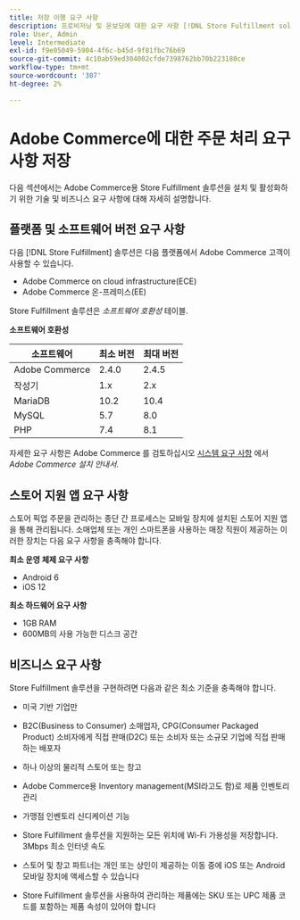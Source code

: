 ```yaml
---
title: 저장 이행 요구 사항
description: 프로비저닝 및 온보딩에 대한 요구 사항 [!DNL Store Fulfillment solution].
role: User, Admin
level: Intermediate
exl-id: f9e05049-5904-4f6c-b45d-9f81fbc76b69
source-git-commit: 4c10ab59ed304002cfde7398762bb70b223180ce
workflow-type: tm+mt
source-wordcount: '307'
ht-degree: 2%

---
```


# Adobe Commerce에 대한 주문 처리 요구 사항 저장

다음 섹션에서는 Adobe Commerce용 Store Fulfillment 솔루션을 설치 및 활성화하기 위한 기술 및 비즈니스 요구 사항에 대해 자세히 설명합니다.

## 플랫폼 및 소프트웨어 버전 요구 사항

다음 [!DNL Store Fulfillment] 솔루션은 다음 플랫폼에서 Adobe Commerce 고객이 사용할 수 있습니다.

- Adobe Commerce on cloud infrastructure(ECE)
- Adobe Commerce 온-프레미스(EE)

Store Fulfillment 솔루션은 *소프트웨어 호환성* 테이블.

**소프트웨어 호환성**

| **소프트웨어** | **최소 버전** | **최대 버전** |
|----------------|---------------------|---------------------|
| Adobe Commerce | 2.4.0 | 2.4.5 |
| 작성기 | 1.x | 2.x |
| MariaDB | 10.2 | 10.4 |
| MySQL | 5.7 | 8.0 |
| PHP | 7.4 | 8.1 |

자세한 요구 사항은 Adobe Commerce 를 검토하십시오 [시스템 요구 사항](https://experienceleague.adobe.com/docs/commerce-operations/installation-guide/system-requirements.html) 에서 *Adobe Commerce 설치 안내서*.

## 스토어 지원 앱 요구 사항

스토어 픽업 주문을 관리하는 종단 간 프로세스는 모바일 장치에 설치된 스토어 지원 앱을 통해 관리됩니다. 소매업체 또는 개인 스마트폰을 사용하는 매장 직원이 제공하는 이러한 장치는 다음 요구 사항을 충족해야 합니다.

**최소 운영 체제 요구 사항**

- Android 6
- iOS 12

**최소 하드웨어 요구 사항**

- 1GB RAM
- 600MB의 사용 가능한 디스크 공간

## 비즈니스 요구 사항

Store Fulfillment 솔루션을 구현하려면 다음과 같은 최소 기준을 충족해야 합니다.

- 미국 기반 기업만

- B2C(Business to Consumer) 소매업자, CPG(Consumer Packaged Product) 소비자에게 직접 판매(D2C) 또는 소비자 또는 소규모 기업에 직접 판매하는 배포자

- 하나 이상의 물리적 스토어 또는 창고

- Adobe Commerce용 Inventory management(MSI라고도 함)로 제품 인벤토리 관리

- 가맹점 인벤토리 신디케이션 기능

- Store Fulfillment 솔루션을 지원하는 모든 위치에 Wi-Fi 가용성을 저장합니다. 3Mbps 최소 인터넷 속도

- 스토어 및 창고 파트너는 개인 또는 상인이 제공하는 이동 중에 iOS 또는 Android 모바일 장치에 액세스할 수 있습니다

- Store Fulfillment 솔루션을 사용하여 관리하는 제품에는 SKU 또는 UPC 제품 코드를 포함하는 제품 속성이 있어야 합니다
